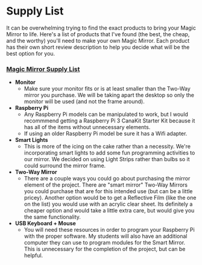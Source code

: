 # Supply List
It can be overwhelming trying to find the exact products to bring your Magic Mirror to life. Here's a list of products that I've found (the best, the cheap, and the worthy) you'll need to make your own Magic Mirror. Each product has their own short review description to help  you decide what will be the best option for you.

### [Magic Mirror Supply List](https://www.amazon.com/shop/madipfaff?listId=1HSNXJWWLVARH&ref=idea_share_inf)
- **Monitor**
  - Make sure your monitor fits or is at least smaller than the Two-Way mirror you purchase. We will be taking apart the desktop so only the monitor will be used (and not the frame around).
- **Raspberry Pi**
  - Any Raspberry Pi models can be manipulated to work, but I would recommmend getting a Raspberry Pi 3 CanaKit Starter Kit because it has all of the items without unnecessary elements.
  - If using an older Raspberry Pi model be sure it has a Wifi adapter. 
- **Smart Lights**
  - This is more of the icing on the cake rather than a necessity. We're incorporating smart lights to add some fun programming activities to our mirror. We decided on using Light Strips rather than bulbs so it could surround the mirror frame.
- **Two-Way Mirror**
  - There are a couple ways you could go about purchasing the mirror element of the project. There are "smart mirror" Two-Way Mirrors you could purchase that are for this intended use (but can be a little pricey). Another option would be to get a Reflective Film (like the one on the list) you would use with an acrylic clear sheet. Its definitely a cheaper option and would take a little extra care, but would give you the same functionality.
- **USB Keyboard + Mouse**
  - You will need these resources in order to program your Raspberry Pi with the proper software. My students will also have an additional computer they can use to program modules for the Smart Mirror. This is unnecessary for the completion of the project, but can be helpful.
  
  
